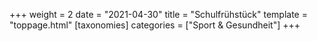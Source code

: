 +++
weight = 2
date = "2021-04-30"
title = "Schulfrühstück"
template = "toppage.html"
[taxonomies]
categories = ["Sport & Gesundheit"]
+++